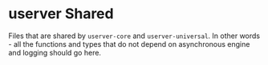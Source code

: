 # userver Shared

Files that are shared by `userver-core` and `userver-universal`. In other words - all
the functions and types that do not depend on asynchronous engine and logging
should go here.
